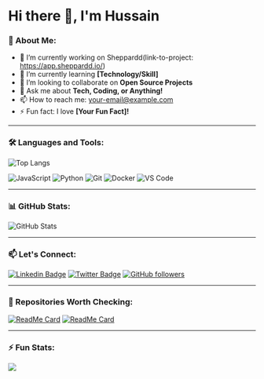 # Hi there 👋, I'm Hussain

### 🚀 About Me:
- 🔭 I’m currently working on Sheppardd(link-to-project: https://app.sheppardd.io/)
- 🌱 I’m currently learning **[Technology/Skill]**
- 👯 I’m looking to collaborate on **Open Source Projects**
- 💬 Ask me about **Tech, Coding, or Anything!**
- 📫 How to reach me: [your-email@example.com](mailto:your-email@example.com)
- ⚡ Fun fact: I love **[Your Fun Fact]!**

---

### 🛠️ Languages and Tools:
![Top Langs](https://github-readme-stats.vercel.app/api/top-langs/?username=Hussain101&layout=compact&theme=radical)

<p align="left"> <img src="https://img.shields.io/badge/JavaScript-05122A?style=flat&logo=javascript" alt="JavaScript" /> <img src="https://img.shields.io/badge/Python-05122A?style=flat&logo=python" alt="Python" /> <img src="https://img.shields.io/badge/Git-05122A?style=flat&logo=git" alt="Git" /> <img src="https://img.shields.io/badge/Docker-05122A?style=flat&logo=docker" alt="Docker" /> <img src="https://img.shields.io/badge/VS_Code-05122A?style=flat&logo=visual-studio-code" alt="VS Code" /> </p>

---

### 📊 GitHub Stats:
![GitHub Stats](https://github-readme-stats.vercel.app/api?username=Hussain101&hide=contribs,prs,issues)

---

### 📫 Let's Connect:
[![Linkedin Badge](https://img.shields.io/badge/-YourName-blue?style=flat-square&logo=Linkedin&logoColor=white&link=https://www.linkedin.com/in/your-linkedin/)](https://www.linkedin.com/in/your-linkedin/)
[![Twitter Badge](https://img.shields.io/badge/-@yourtwitterhandle-1DA1F2?style=flat-square&logo=twitter&logoColor=white&link=https://twitter.com/yourtwitterhandle)](https://twitter.com/yourtwitterhandle)
[![GitHub followers](https://img.shields.io/github/followers/your-username?label=Follow&style=social)](https://github.com/your-username)

---

### 🌟 Repositories Worth Checking:
[![ReadMe Card](https://github-readme-stats.vercel.app/api/pin/?username=Hussain101&repo=project-repo-name)](https://github.com/your-username/project-repo-name)
[![ReadMe Card](https://github-readme-stats.vercel.app/api/pin/?username=Hussain101&repo=another-repo-name)](https://github.com/your-username/another-repo-name)

---

### ⚡ Fun Stats:
![](https://komarev.com/ghpvc/?username=Hussain101&color=brightgreen)
